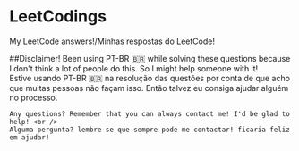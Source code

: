 # LeetCodings
My LeetCode answers!/Minhas respostas do LeetCode!

##Disclaimer!
Been using PT-BR 🇧🇷 while solving these questions because I don't think a lot of people do this. So I might help someone with it!<br /> 
Estive usando PT-BR 🇧🇷 na resolução das questões por conta de que acho que muitas pessoas não façam isso. Então talvez eu consiga ajudar alguém no processo.  <br />
```
Any questions? Remember that you can always contact me! I'd be glad to help! <br />
Alguma pergunta? lembre-se que sempre pode me contactar! ficaria feliz em ajudar!
```

